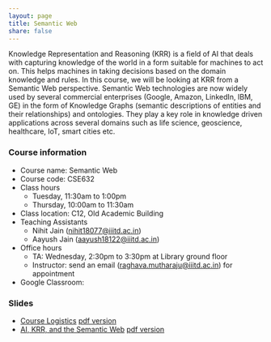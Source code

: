 ```yaml
---
layout: page
title: Semantic Web
share: false
---
```


Knowledge Representation and Reasoning (KRR) is a field of AI that deals with capturing knowledge of the world in a form suitable for machines to act on. This helps machines in taking decisions based on the domain knowledge and rules. In this course, we will be looking at KRR from a Semantic Web perspective. Semantic Web technologies are now widely used by several commercial enterprises (Google, Amazon, LinkedIn, IBM, GE) in the form of Knowledge Graphs (semantic descriptions of entities and their relationships) and ontologies. They play a key role in knowledge driven applications across several domains such as life science, geoscience, healthcare, IoT, smart cities etc.    


### Course information   

  * Course name: Semantic Web
  * Course code: CSE632
  * Class hours 
     * Tuesday, 11:30am to 1:00pm    
	 * Thursday, 10:00am to 11:30am            
  * Class location: C12, Old Academic Building   
  * Teaching Assistants 
     * Nihit Jain (nihit18077@iiitd.ac.in)    
	 * Aayush Jain (aayush18122@iiitd.ac.in)    
  * Office hours 
     * TA: Wednesday, 2:30pm to 3:30pm at Library ground floor      
	 * Instructor: send an email (raghava.mutharaju@iiitd.ac.in) for appointment   
  * Google Classroom:         
  

### Slides

  * <a href="course-logistics.html" target="_blank">Course Logistics</a> <a href="course-logistics.html?print-pdf" target="_blank">pdf version</a>        
  * <a href="ai-krr-semweb.html" target="_blank">AI, KRR, and the Semantic Web</a> <a href="ai-krr-semweb.html?print-pdf" target="_blank">pdf version</a>     
       

